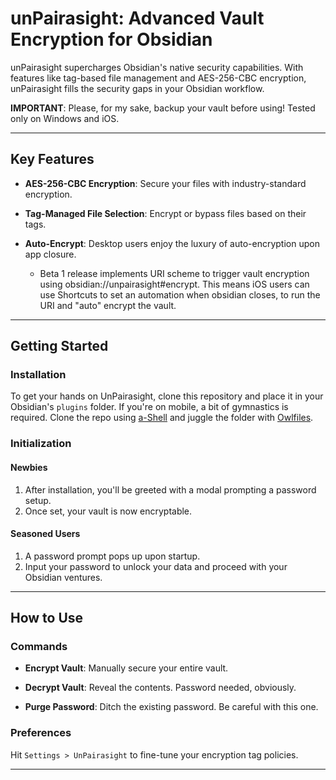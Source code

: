 # unPairasight: Advanced Vault Encryption for Obsidian

unPairasight supercharges Obsidian's native security capabilities. With features like tag-based file management and AES-256-CBC encryption, unPairasight fills the security gaps in your Obsidian workflow.

**IMPORTANT**: Please, for my sake, backup your vault before using! Tested only on Windows and iOS.

---

## Key Features

- **AES-256-CBC Encryption**: Secure your files with industry-standard encryption.
    
- **Tag-Managed File Selection**: Encrypt or bypass files based on their tags.
    
- **Auto-Encrypt**: Desktop users enjoy the luxury of auto-encryption upon app closure.
  - Beta 1 release implements URI scheme to trigger vault encryption using obsidian://unpairasight#encrypt. This means iOS users can use Shortcuts to set an automation when obsidian closes, to run the URI and "auto" encrypt the vault. 
    

---

## Getting Started

### Installation

To get your hands on UnPairasight, clone this repository and place it in your Obsidian's `plugins` folder. If you're on mobile, a bit of gymnastics is required. Clone the repo using [a-Shell](https://apps.apple.com/us/app/a-shell/id1473805438) and juggle the folder with [Owlfiles](https://apps.apple.com/us/app/owlfiles-file-manager/id510282524).

### Initialization

#### Newbies

1. After installation, you'll be greeted with a modal prompting a password setup.
2. Once set, your vault is now encryptable.

#### Seasoned Users

1. A password prompt pops up upon startup.
2. Input your password to unlock your data and proceed with your Obsidian ventures.

---

## How to Use

### Commands

- **Encrypt Vault**: Manually secure your entire vault.
    
- **Decrypt Vault**: Reveal the contents. Password needed, obviously.
    
- **Purge Password**: Ditch the existing password. Be careful with this one.
    

### Preferences

Hit `Settings > UnPairasight` to fine-tune your encryption tag policies.

---